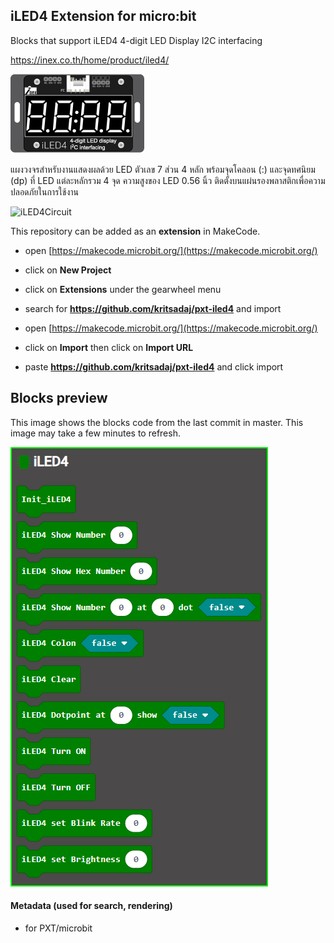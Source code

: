 
## iLED4 Extension for micro:bit
Blocks that support iLED4 4-digit LED Display I2C interfacing 

https://inex.co.th/home/product/iled4/

![iLED4](https://github.com/kritsadaj/pxt-iLED4/blob/master/ILED4.png)

แผงวงจรสำหรับงานแสดงผลด้วย LED ตัวเลข 7 ส่วน 4 หลัก พร้อมจุดโคลอน (:) และจุดทศนิยม (dp) ที่ LED แต่ละหลักรวม 4 จุด ความสูงของ LED 0.56 นิ้ว ติดตั้งบนแผ่นรองพลาสติกเพื่อความปลอดภัยในการใช้งาน


![iLED4Circuit](https://drive.google.com/uc?id=1xyimhXCd7uUe65xZ3FAhGvlg6hJtb6W3)

This repository can be added as an **extension** in MakeCode.
* open [https://makecode.microbit.org/](https://makecode.microbit.org/)
* click on **New Project**
* click on **Extensions** under the gearwheel menu
* search for **https://github.com/kritsadaj/pxt-iled4** and import



* open [https://makecode.microbit.org/](https://makecode.microbit.org/)
* click on **Import** then click on **Import URL**
* paste **https://github.com/kritsadaj/pxt-iled4** and click import

## Blocks preview

This image shows the blocks code from the last commit in master.
This image may take a few minutes to refresh.

![A rendered view of the blocks](https://github.com/kritsadaj/pxt-iLED4/blob/master/iLED4%20Extension%20Block%20Preview.png)

#### Metadata (used for search, rendering)

* for PXT/microbit
<script src="https://makecode.com/gh-pages-embed.js"></script><script>makeCodeRender("{{ site.makecode.home_url }}", "{{ site.github.owner_name }}/{{ site.github.repository_name }}");</script>
